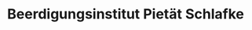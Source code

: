 ---
title: "Beerdigungsinstitut Pietät Schlafke"
url: /braunfels/beerdigungsinstitut-pietaet-schlafke/
shop: Bestattungen
---